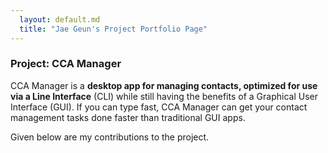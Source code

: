 ```yaml
---
  layout: default.md
  title: "Jae Geun's Project Portfolio Page"
---
```


### Project: CCA Manager

CCA Manager is a **desktop app for managing contacts, optimized for use via a  Line Interface** (CLI) while still having the benefits of a Graphical User Interface (GUI). If you can type fast, CCA Manager can get your contact management tasks done faster than traditional GUI apps.

Given below are my contributions to the project.

